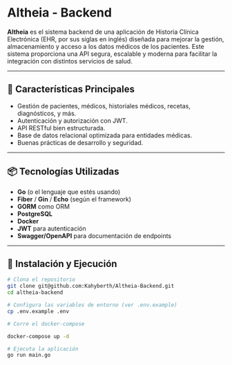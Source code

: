 # Altheia - Backend

**Altheia** es el sistema backend de una aplicación de Historia Clínica Electrónica (EHR, por sus siglas en inglés) diseñada para mejorar la gestión, almacenamiento y acceso a los datos médicos de los pacientes. Este sistema proporciona una API segura, escalable y moderna para facilitar la integración con distintos servicios de salud.

---

## 🧠 Características Principales

- Gestión de pacientes, médicos, historiales médicos, recetas, diagnósticos, y más.
- Autenticación y autorización con JWT.
- API RESTful bien estructurada.
- Base de datos relacional optimizada para entidades médicas.
- Buenas prácticas de desarrollo y seguridad.

---

## 📦 Tecnologías Utilizadas

- **Go** (o el lenguaje que estés usando)
- **Fiber** / **Gin** / **Echo** (según el framework)
- **GORM** como ORM
- **PostgreSQL**
- **Docker**
- **JWT** para autenticación
- **Swagger/OpenAPI** para documentación de endpoints

---

## 🚀 Instalación y Ejecución

```bash
# Clona el repositorio
git clone git@github.com:Kahyberth/Altheia-Backend.git
cd altheia-backend

# Configura las variables de entorno (ver .env.example)
cp .env.example .env

# Corre el docker-compose

docker-compose up -d

# Ejecuta la aplicación
go run main.go
